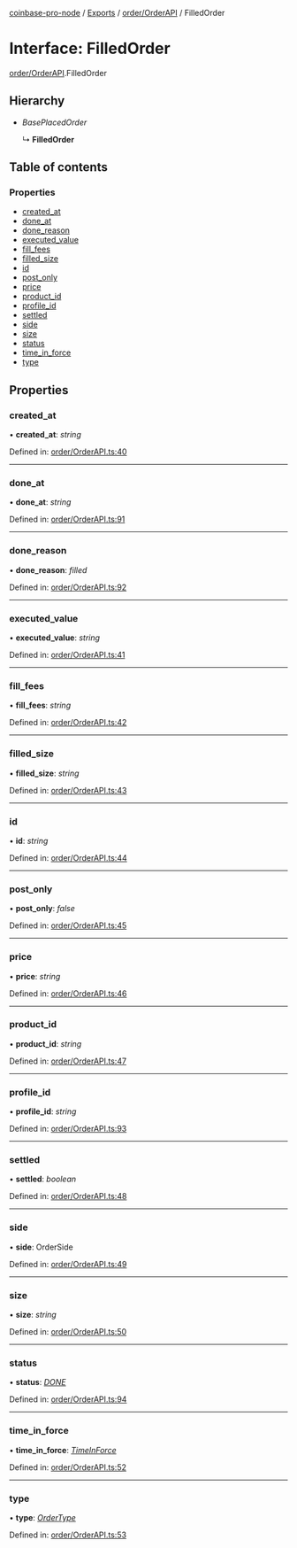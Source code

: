 [coinbase-pro-node](../../README.md) / [Exports](../../modules.md) / [order/OrderAPI](../../modules/order_orderapi.md) / FilledOrder

# Interface: FilledOrder

[order/OrderAPI](../../modules/order_orderapi.md).FilledOrder

## Hierarchy

- _BasePlacedOrder_

  ↳ **FilledOrder**

## Table of contents

### Properties

- [created_at](orderapi.filledorder.md#created_at)
- [done_at](orderapi.filledorder.md#done_at)
- [done_reason](orderapi.filledorder.md#done_reason)
- [executed_value](orderapi.filledorder.md#executed_value)
- [fill_fees](orderapi.filledorder.md#fill_fees)
- [filled_size](orderapi.filledorder.md#filled_size)
- [id](orderapi.filledorder.md#id)
- [post_only](orderapi.filledorder.md#post_only)
- [price](orderapi.filledorder.md#price)
- [product_id](orderapi.filledorder.md#product_id)
- [profile_id](orderapi.filledorder.md#profile_id)
- [settled](orderapi.filledorder.md#settled)
- [side](orderapi.filledorder.md#side)
- [size](orderapi.filledorder.md#size)
- [status](orderapi.filledorder.md#status)
- [time_in_force](orderapi.filledorder.md#time_in_force)
- [type](orderapi.filledorder.md#type)

## Properties

### created_at

• **created_at**: _string_

Defined in: [order/OrderAPI.ts:40](https://github.com/bennycode/coinbase-pro-node/blob/aa07e6d/src/order/OrderAPI.ts#L40)

---

### done_at

• **done_at**: _string_

Defined in: [order/OrderAPI.ts:91](https://github.com/bennycode/coinbase-pro-node/blob/aa07e6d/src/order/OrderAPI.ts#L91)

---

### done_reason

• **done_reason**: _filled_

Defined in: [order/OrderAPI.ts:92](https://github.com/bennycode/coinbase-pro-node/blob/aa07e6d/src/order/OrderAPI.ts#L92)

---

### executed_value

• **executed_value**: _string_

Defined in: [order/OrderAPI.ts:41](https://github.com/bennycode/coinbase-pro-node/blob/aa07e6d/src/order/OrderAPI.ts#L41)

---

### fill_fees

• **fill_fees**: _string_

Defined in: [order/OrderAPI.ts:42](https://github.com/bennycode/coinbase-pro-node/blob/aa07e6d/src/order/OrderAPI.ts#L42)

---

### filled_size

• **filled_size**: _string_

Defined in: [order/OrderAPI.ts:43](https://github.com/bennycode/coinbase-pro-node/blob/aa07e6d/src/order/OrderAPI.ts#L43)

---

### id

• **id**: _string_

Defined in: [order/OrderAPI.ts:44](https://github.com/bennycode/coinbase-pro-node/blob/aa07e6d/src/order/OrderAPI.ts#L44)

---

### post_only

• **post_only**: _false_

Defined in: [order/OrderAPI.ts:45](https://github.com/bennycode/coinbase-pro-node/blob/aa07e6d/src/order/OrderAPI.ts#L45)

---

### price

• **price**: _string_

Defined in: [order/OrderAPI.ts:46](https://github.com/bennycode/coinbase-pro-node/blob/aa07e6d/src/order/OrderAPI.ts#L46)

---

### product_id

• **product_id**: _string_

Defined in: [order/OrderAPI.ts:47](https://github.com/bennycode/coinbase-pro-node/blob/aa07e6d/src/order/OrderAPI.ts#L47)

---

### profile_id

• **profile_id**: _string_

Defined in: [order/OrderAPI.ts:93](https://github.com/bennycode/coinbase-pro-node/blob/aa07e6d/src/order/OrderAPI.ts#L93)

---

### settled

• **settled**: _boolean_

Defined in: [order/OrderAPI.ts:48](https://github.com/bennycode/coinbase-pro-node/blob/aa07e6d/src/order/OrderAPI.ts#L48)

---

### side

• **side**: OrderSide

Defined in: [order/OrderAPI.ts:49](https://github.com/bennycode/coinbase-pro-node/blob/aa07e6d/src/order/OrderAPI.ts#L49)

---

### size

• **size**: _string_

Defined in: [order/OrderAPI.ts:50](https://github.com/bennycode/coinbase-pro-node/blob/aa07e6d/src/order/OrderAPI.ts#L50)

---

### status

• **status**: [_DONE_](../../enums/order/orderapi.orderstatus.md#done)

Defined in: [order/OrderAPI.ts:94](https://github.com/bennycode/coinbase-pro-node/blob/aa07e6d/src/order/OrderAPI.ts#L94)

---

### time_in_force

• **time_in_force**: [_TimeInForce_](../../enums/order/orderapi.timeinforce.md)

Defined in: [order/OrderAPI.ts:52](https://github.com/bennycode/coinbase-pro-node/blob/aa07e6d/src/order/OrderAPI.ts#L52)

---

### type

• **type**: [_OrderType_](../../enums/order/orderapi.ordertype.md)

Defined in: [order/OrderAPI.ts:53](https://github.com/bennycode/coinbase-pro-node/blob/aa07e6d/src/order/OrderAPI.ts#L53)
